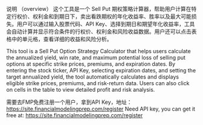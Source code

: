说明 （overview）
这个工具是一个 Sell Put 期权策略计算器，帮助用户计算在特定行权价、权利金和到期日下，卖出看跌期权的年化收益率、胜率以及最大可能损失。用户可以通过输入股票代码、API Key、选择到期日和期望年化收益率，工具会自动计算并显示符合条件的行权价、权利金和风险收益数据。用户还可以点击表格中的单元格，查看详细的收益和风险分析。

This tool is a Sell Put Option Strategy Calculator that helps users calculate the annualized yield, win rate, and maximum potential loss of selling put options at specific strike prices, premiums, and expiration dates. By entering the stock ticker, API Key, selecting expiration dates, and setting the target annualized yield, the tool automatically calculates and displays eligible strike prices, premiums, and risk-return data. Users can also click on cells in the table to view detailed profit and risk analysis.

需要去FMP免费注册一个用户，拿到API Key，地址： https://site.financialmodelingprep.com/register
Need API key, you can get it free at: https://site.financialmodelingprep.com/register
